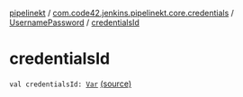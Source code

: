[pipelinekt](../../index.md) / [com.code42.jenkins.pipelinekt.core.credentials](../index.md) / [UsernamePassword](index.md) / [credentialsId](./credentials-id.md)

# credentialsId

`val credentialsId: `[`Var`](../../com.code42.jenkins.pipelinekt.core.vars/-var/index.md) [(source)](https://github.com/code42/pipelinekt/tree/master/core/src/main/kotlin/com/code42/jenkins/pipelinekt/core/credentials/UsernamePassword.kt#L5)